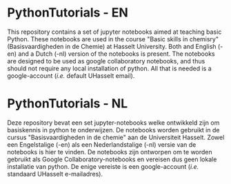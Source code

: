 # PythonTutorials - EN
This repository contains a set of jupyter notebooks aimed at teaching basic Python. These notebooks are used in the course "Basic skills in chemisry" (Basisvaardigheden in de Chemie) at Hasselt University. Both and English (-en) and a Dutch (-nl) version of the notebooks is present. The notebooks are designed to be used as google collaboratory notebooks, and thus should not require any local installation of python. All that is needed is a google-account (*i.e.* default UHasselt email).

# PythonTutorials - NL
Deze repository bevat een set jupyter-notebooks welke ontwikkeld zijn om basiskennis in python te onderwijzen. De notebooks worden gebruikt in de cursus "Basisvaardigheden in de chemie" aan de Universiteit Hasselt. Zowel een Engelstalige (-en) als een Nederlandstalige (-nl) versie van de notebooks is hier te vinden. De notebooks zijn ontworpen om te worden gebruikt als Google Collaboratory-notebooks en vereisen dus geen lokale installatie van python. De enige vereiste is een google-account (*i.e.* standaard UHasselt e-mailadres).
